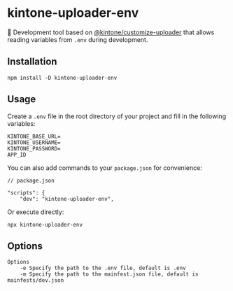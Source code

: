 # kintone-uploader-env

🚀 Development tool based on [@kintone/customize-uploader](https://www.npmjs.com/package/@kintone/customize-uploader) that allows reading variables from `.env` during development.

## Installation

```
npm install -D kintone-uploader-env
```

## Usage

Create a `.env` file in the root directory of your project and fill in the following variables:

```
KINTONE_BASE_URL=
KINTONE_USERNAME=
KINTONE_PASSWORD=
APP_ID
```

You can also add commands to your `package.json` for convenience:

```
// package.json 

"scripts": {
    "dev": "kintone-uploader-env",
```

Or execute directly:

```shell
npx kintone-uploader-env
```

## Options

```shell
Options
    -e Specify the path to the .env file, default is .env
    -m Specify the path to the mainfest.json file, default is mainfests/dev.json
```